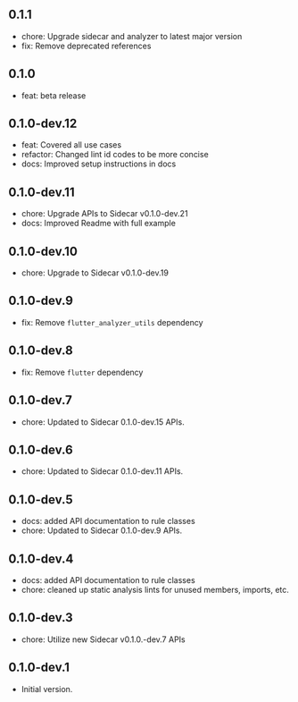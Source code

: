 ## 0.1.1

- chore: Upgrade sidecar and analyzer to latest major version
- fix: Remove deprecated references
## 0.1.0

- feat: beta release


## 0.1.0-dev.12

- feat: Covered all use cases
- refactor: Changed lint id codes to be more concise
- docs: Improved setup instructions in docs

## 0.1.0-dev.11

- chore: Upgrade APIs to Sidecar v0.1.0-dev.21
- docs: Improved Readme with full example

## 0.1.0-dev.10

- chore: Upgrade to Sidecar v0.1.0-dev.19

## 0.1.0-dev.9

- fix: Remove ```flutter_analyzer_utils``` dependency

## 0.1.0-dev.8

- fix: Remove ```flutter``` dependency

## 0.1.0-dev.7

- chore: Updated to Sidecar 0.1.0-dev.15 APIs.

## 0.1.0-dev.6

- chore: Updated to Sidecar 0.1.0-dev.11 APIs.

## 0.1.0-dev.5

- docs: added API documentation to rule classes
- chore: Updated to Sidecar 0.1.0-dev.9 APIs.

## 0.1.0-dev.4

- docs: added API documentation to rule classes
- chore: cleaned up static analysis lints for unused members, imports, etc.

## 0.1.0-dev.3

- chore: Utilize new Sidecar v0.1.0.-dev.7 APIs

## 0.1.0-dev.1

- Initial version.
